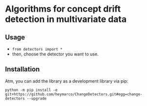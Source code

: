 
# Algorithms for concept drift detection in multivariate data

## Usage

- `from detectors import *`
- then, choose the detector you want to use.

## Installation

Atm, you can add the library as a development library via pip:

    python -m pip install -e git+https://github.com/heymarco/ChangeDetectors.git#egg=change-detectors --upgrade